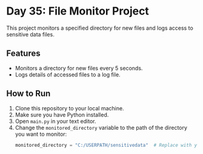 # Day 35: File Monitor Project

This project monitors a specified directory for new files and logs access to sensitive data files.

## Features
- Monitors a directory for new files every 5 seconds.
- Logs details of accessed files to a log file.

## How to Run
1. Clone this repository to your local machine.
2. Make sure you have Python installed.
3. Open `main.py` in your text editor.
4. Change the `monitored_directory` variable to the path of the directory you want to monitor:
   ```python
   monitored_directory = "C:/USERPATH/sensitivedata"  # Replace with your actual path

